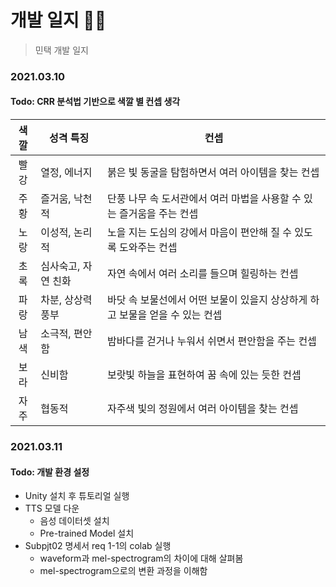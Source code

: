 # 개발 일지 🐱‍👓

> 민택 개발 일지 



### 2021.03.10

#### Todo: CRR 분석법 기반으로 색깔 별 컨셉 생각

| 색깔 | 성격 특징           | 컨셉                                                         |
| :--: | ------------------- | ------------------------------------------------------------ |
| 빨강 | 열정, 에너지        | 붉은 빛 동굴을 탐험하면서 여러 아이템을 찾는 컨셉            |
| 주황 | 즐거움, 낙천적      | 단풍 나무 속 도서관에서 여러 마법을 사용할 수 있는 즐거움을 주는 컨셉 |
| 노랑 | 이성적, 논리적      | 노을 지는 도심의 강에서 마음이 편안해 질 수 있도록 도와주는 컨셉 |
| 초록 | 심사숙고, 자연 친화 | 자연 속에서 여러 소리를 들으며 힐링하는 컨셉                 |
| 파랑 | 차분, 상상력 풍부   | 바닷 속 보물선에서 어떤 보물이 있을지 상상하게 하고 보물을 얻을 수 있는 컨셉 |
| 남색 | 소극적, 편안함      | 밤바다를 걷거나 누워서 쉬면서 편안함을 주는 컨셉             |
| 보라 | 신비함              | 보랏빛 하늘을 표현하여 꿈 속에 있는 듯한 컨셉                |
| 자주 | 협동적              | 자주색 빛의 정원에서 여러 아이템을 찾는 컨셉                 |



### 2021.03.11

#### Todo: 개발 환경 설정

- Unity 설치 후 튜토리얼 실행
- TTS 모델 다운
  - 음성 데이터셋 설치
  - Pre-trained Model 설치
- Subpjt02 명세서 req 1-1의 colab 실행
  - waveform과 mel-spectrogram의 차이에 대해 살펴봄
  - mel-spectrogram으로의 변환 과정을 이해함

